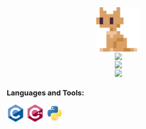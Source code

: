<div align="center">
    <img src=
        "_media/logo.png" 
        width="100" 
        height="100" 
        style="margin: 0 auto;"
    />
</div>

  <div align="center">
   <img src="https://readme-typing-svg.demolab.com?font=Fira+Code&pause=1000&width=435&lines=D5rrr&center=true&size=27" />
   </a>
  </div>
<div align="center">
<img src="https://ghchart.rshah.org/409ba5/D5rrr"/>
</div>

<div align="center">
<img src="https://camo.githubusercontent.com/6db4b9b71d463417f404074ae9caf7ec59e21b9ad75460df575b06447a3684c8/68747470733a2f2f6769746875622d726561646d652d61637469766974792d67726170682e76657263656c2e6170702f67726170683f757365726e616d653d64357272722662675f636f6c6f723d66666666666626636f6c6f723d303030303030267469746c655f636f6c6f723d303030303030266c696e653d30303030303026706f696e743d30303030303026617265615f636f6c6f723d30303030303026637573746f6d5f7469746c653d254536253846253930254534254241254134254535253942254245254538254131254138">
</div>


<h3 align="left">Languages and Tools:</h3>

<p align="left">
    <a href="https://www.cprogramming.com/" target="_blank"><img src="_media/c.svg" alt="c" width="40" height="40"/></a>
    <a href="https://www.w3schools.com/cpp/" target="_blank"><img src="_media/cplusplus.svg" alt="cplusplus" width="40" height="40"/></a>
    <a href="https://www.python.org" target="_blank"><img src="_media/python.svg" alt="python" width="40" height="40"/></a> 
</p>


